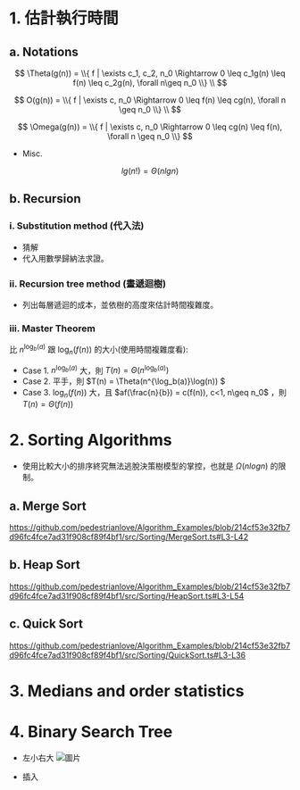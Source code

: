 # 1. 估計執行時間
## a. Notations
$$
  \Theta(g(n)) = \\{ f | \exists c_1, c_2, n_0 \Rightarrow 0 \leq c_1g(n) \leq f(n) \leq c_2g(n), \forall n\geq n_0 \\}  \\
$$

$$
  O(g(n)) = \\{ f | \exists c, n_0 \Rightarrow 0 \leq f(n) \leq cg(n), \forall n \geq n_0 \\}  \\
$$

$$
  \Omega(g(n)) = \\{ f | \exists c, n_0 \Rightarrow 0 \leq cg(n) \leq f(n), \forall n \geq n_0 \\}
$$

- Misc.

$$
  lg(n!) = \Theta(nlgn)
$$

## b. Recursion
### i. Substitution method (代入法)
- 猜解
- 代入用數學歸納法求證。
### ii. Recursion tree method (畫遞迴樹)
- 列出每層遞迴的成本，並依樹的高度來估計時間複雜度。
### iii. Master Theorem
比 $n^{\log_b(a)}$ 跟 $\log_n(f(n))$ 的大小(使用時間複雜度看):
- Case 1. $n^{\log_b(a)}$ 大，則 $T(n) = \Theta(n^{\log_b(a)})$
- Case 2. 平手，則 $T(n) = \Theta(n^{\log_b(a)}\log(n)) $
- Case 3. $\log_n(f(n))$ 大，且 $af(\frac{n}{b}) = c(f(n)), c<1, n\geq n_0$ ，則 $T(n)=\Theta(f(n))$

# 2. Sorting Algorithms
- 使用比較大小的排序終究無法逃脫決策樹模型的掌控，也就是 $\Omega(nlogn)$ 的限制。
## a. Merge Sort
https://github.com/pedestrianlove/Algorithm_Examples/blob/214cf53e32fb7d96fc4fce7ad31f908cf89f4bf1/src/Sorting/MergeSort.ts#L3-L42
## b. Heap Sort
https://github.com/pedestrianlove/Algorithm_Examples/blob/214cf53e32fb7d96fc4fce7ad31f908cf89f4bf1/src/Sorting/HeapSort.ts#L3-L54
## c. Quick Sort
https://github.com/pedestrianlove/Algorithm_Examples/blob/214cf53e32fb7d96fc4fce7ad31f908cf89f4bf1/src/Sorting/QuickSort.ts#L3-L36

# 3. Medians and order statistics

# 4. Binary Search Tree
- 左小右大
![圖片](https://github.com/pedestrianlove/Algorithm_Examples/assets/37164678/ab6f79f8-dc64-4d60-ab42-de54ec91bde6)

- 插入
